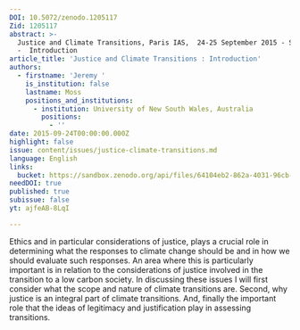 ```yaml
---
DOI: 10.5072/zenodo.1205117
Zid: 1205117
abstract: >-
  Justice and Climate Transitions, Paris IAS,  24-25 September 2015 - Session 1
  -  Introduction
article_title: 'Justice and Climate Transitions : Introduction'
authors:
  - firstname: 'Jeremy '
    is_institution: false
    lastname: Moss
    positions_and_institutions:
      - institution: University of New South Wales, Australia
        positions:
          - ''
date: 2015-09-24T00:00:00.000Z
highlight: false
issue: content/issues/justice-climate-transitions.md
language: English
links:
  bucket: https://sandbox.zenodo.org/api/files/64104eb2-862a-4031-96cb-ec52648fc64f
needDOI: true
published: true
subissue: false
yt: ajfeAB-8LqI

---
```









Ethics and in particular considerations of justice, plays a crucial role in determining what the responses to climate change should be and in how we should evaluate such responses. An area where this is particularly important is in relation to the considerations of justice involved in the transition to a low carbon society. In discussing these issues I will first consider what the scope and nature of climate transitions are. Second, why justice is an integral part of climate transitions. And, finally the important role that the ideas of legitimacy and justification play in assessing transitions.

<Youtube yt="ajfeAB-8LqI" caption="Justice and Climate Transitions : Introduction"></Youtube>